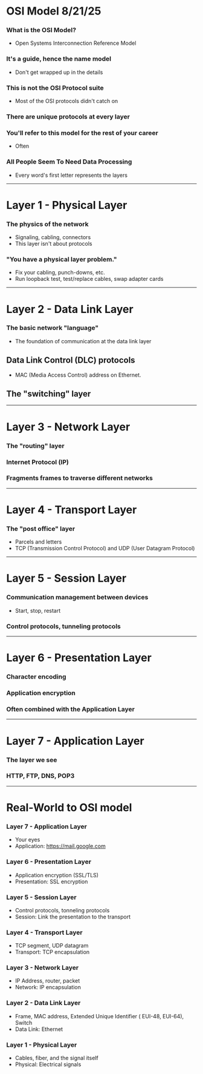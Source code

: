 # OSI Model                                                                                                                              8/21/25

### What is the OSI Model?
- Open Systems Interconnection Reference Model

### It's a guide, hence the name model
- Don't get wrapped up in the details

### This is not the OSI Protocol suite
- Most of the OSI protocols didn't catch on

### There are unique protocols at every layer

### You'll refer to this model for the rest of your career
- Often

### All People Seem To Need Data Processing
- Every word's first letter represents the layers

---

# Layer 1 - Physical Layer

### The physics of the network
- Signaling, cabling, connectors
- This layer isn't about protocols

### "You have a physical layer problem."
- Fix your cabling, punch-downs, etc.
- Run loopback test, test/replace cables, swap adapter cards

---

# Layer 2 - Data Link Layer

### The basic network "language"
- The foundation of communication at the data link layer

## Data Link Control (DLC) protocols
- MAC (Media Access Control) address on Ethernet.

## The "switching" layer

---

# Layer 3 - Network Layer

### The "routing" layer

### Internet Protocol (IP)

### Fragments frames to traverse different networks

---

# Layer 4 - Transport Layer

### The "post office" layer
- Parcels and letters
- TCP (Transmission Control Protocol) and UDP (User Datagram Protocol)

---

# Layer 5 - Session Layer

### Communication management between devices
- Start, stop, restart

### Control protocols, tunneling protocols

---

# Layer 6 - Presentation Layer

### Character encoding

### Application encryption

### Often combined with the Application Layer

---

# Layer 7 - Application Layer

### The layer we see
### HTTP, FTP, DNS, POP3

---

# Real-World to OSI model

### Layer 7 - Application Layer
- Your eyes
- Application: https://mail.google.com

### Layer 6 - Presentation Layer
- Application encryption (SSL/TLS)
- Presentation: SSL encryption

### Layer 5 - Session Layer
- Control protocols, tonneling protocols
- Session: Link the presentation to the transport

### Layer 4 - Transport Layer
-  TCP segment, UDP datagram
-  Transport: TCP encapsulation

### Layer 3 - Network Layer
- IP Address, router, packet
- Network: IP encapsulation

### Layer 2 - Data Link Layer
- Frame, MAC address, Extended Unique Identifier ( EUI-48, EUI-64), Switch
- Data Link: Ethernet

### Layer 1 - Physical Layer
- Cables, fiber, and the signal itself
- Physical: Electrical signals
